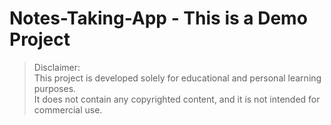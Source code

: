 # Notes-Taking-App - This is a Demo Project

> Disclaimer:  
> This project is developed solely for educational and personal learning purposes.  
> It does not contain any copyrighted content, and it is not intended for commercial use.
